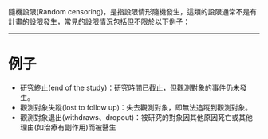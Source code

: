 隨機設限(Random censoring)，是指設限情形隨機發生，這類的設限通常不是有計畫的設限發生，常見的設限情況包括但不限於以下例子：
- - -
# 例子
- 研究終止(end of the study)：研究時間已截止，但觀測對象的事件仍未發生。
- 觀測對象失蹤(lost to follow up)：失去觀測對象，即無法追蹤到觀測對象。
- 觀測對象退出(withdraws、dropout)：被研究的對象因其他原因死亡或其他理由(如治療有副作用)而被醫生
